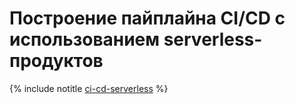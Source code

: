 # Построение пайплайна CI/CD с использованием serverless-продуктов

{% include notitle [ci-cd-serverless](../../_tutorials/serverless/ci-cd-serverless.md) %}
